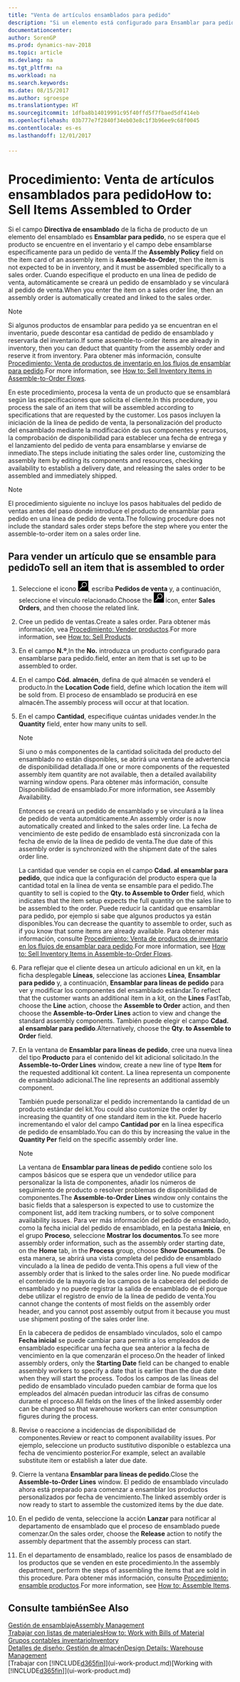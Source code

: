 ```yaml
---
title: "Venta de artículos ensamblados para pedido"
description: "Si un elemento está configurado para Ensamblar para pedido, no se espera que se encuentre en el inventario y el campo debe ensamblarse específicamente para un pedido de venta. Cuando especifique el producto en una línea de pedido de venta, automáticamente se creará un pedido de ensamblado y se vinculará al pedido de venta."
documentationcenter: 
author: SorenGP
ms.prod: dynamics-nav-2018
ms.topic: article
ms.devlang: na
ms.tgt_pltfrm: na
ms.workload: na
ms.search.keywords: 
ms.date: 08/15/2017
ms.author: sgroespe
ms.translationtype: HT
ms.sourcegitcommit: 1dfba8b14019991c95f40ffd5f7fbaed5df414eb
ms.openlocfilehash: 03b777e7f2840f34eb03e8c1f3b96ee9c68f0045
ms.contentlocale: es-es
ms.lasthandoff: 12/01/2017

---
```

# <a name="how-to-sell-items-assembled-to-order"></a><span data-ttu-id="e90b5-104">Procedimiento: Venta de artículos ensamblados para pedido</span><span class="sxs-lookup"><span data-stu-id="e90b5-104">How to: Sell Items Assembled to Order</span></span>
<span data-ttu-id="e90b5-105">Si el campo **Directiva de ensamblado** de la ficha de producto de un elemento del ensamblado es **Ensamblar para pedido**, no se espera que el producto se encuentre en el inventario y el campo debe ensamblarse específicamente para un pedido de venta.</span><span class="sxs-lookup"><span data-stu-id="e90b5-105">If the **Assembly Policy** field on the item card of an assembly item is **Assemble-to-Order**, then the item is not expected to be in inventory, and it must be assembled specifically to a sales order.</span></span> <span data-ttu-id="e90b5-106">Cuando especifique el producto en una línea de pedido de venta, automáticamente se creará un pedido de ensamblado y se vinculará al pedido de venta.</span><span class="sxs-lookup"><span data-stu-id="e90b5-106">When you enter the item on a sales order line, then an assembly order is automatically created and linked to the sales order.</span></span>  

> [!NOTE]  
>  <span data-ttu-id="e90b5-107">Si algunos productos de ensamblar para pedido ya se encuentran en el inventario, puede descontar esa cantidad de pedido de ensamblado y reservarla del inventario.</span><span class="sxs-lookup"><span data-stu-id="e90b5-107">If some assemble-to-order items are already in inventory, then you can deduct that quantity from the assembly order and reserve it from inventory.</span></span> <span data-ttu-id="e90b5-108">Para obtener más información, consulte [Procedimiento: Venta de productos de inventario en los flujos de ensamblar para pedido](assembly-how-to-sell-assemble-to-order-items-and-inventory-items-together.md).</span><span class="sxs-lookup"><span data-stu-id="e90b5-108">For more information, see [How to: Sell Inventory Items in Assemble-to-Order Flows](assembly-how-to-sell-assemble-to-order-items-and-inventory-items-together.md).</span></span>  

<span data-ttu-id="e90b5-109">En este procedimiento, procesa la venta de un producto que se ensamblará según las especificaciones que solicita el cliente.</span><span class="sxs-lookup"><span data-stu-id="e90b5-109">In this procedure, you process the sale of an item that will be assembled according to specifications that are requested by the customer.</span></span> <span data-ttu-id="e90b5-110">Los pasos incluyen la iniciación de la línea de pedido de venta, la personalización del producto del ensamblado mediante la modificación de sus componentes y recursos, la comprobación de disponibilidad para establecer una fecha de entrega y el lanzamiento del pedido de venta para ensamblarse y enviarse de inmediato.</span><span class="sxs-lookup"><span data-stu-id="e90b5-110">The steps include initiating the sales order line, customizing the assembly item by editing its components and resources, checking availability to establish a delivery date, and releasing the sales order to be assembled and immediately shipped.</span></span>  

> [!NOTE]  
>  <span data-ttu-id="e90b5-111">El procedimiento siguiente no incluye los pasos habituales del pedido de ventas antes del paso donde introduce el producto de ensamblar para pedido en una línea de pedido de venta.</span><span class="sxs-lookup"><span data-stu-id="e90b5-111">The following procedure does not include the standard sales order steps before the step where you enter the assemble-to-order item on a sales order line.</span></span>  

## <a name="to-sell-an-item-that-is-assembled-to-order"></a><span data-ttu-id="e90b5-112">Para vender un artículo que se ensamble para pedido</span><span class="sxs-lookup"><span data-stu-id="e90b5-112">To sell an item that is assembled to order</span></span>  
1.  <span data-ttu-id="e90b5-113">Seleccione el icono ![Buscar página o informe](media/ui-search/search_small.png "icono Buscar página o informe"), escriba **Pedidos de venta** y, a continuación, seleccione el vínculo relacionado.</span><span class="sxs-lookup"><span data-stu-id="e90b5-113">Choose the ![Search for Page or Report](media/ui-search/search_small.png "Search for Page or Report icon") icon, enter **Sales Orders**, and then choose the related link.</span></span>  
2.  <span data-ttu-id="e90b5-114">Cree un pedido de ventas.</span><span class="sxs-lookup"><span data-stu-id="e90b5-114">Create a sales order.</span></span> <span data-ttu-id="e90b5-115">Para obtener más información, vea [Procedimiento: Vender productos](sales-how-sell-products.md).</span><span class="sxs-lookup"><span data-stu-id="e90b5-115">For more information, see [How to: Sell Products](sales-how-sell-products.md).</span></span>  
3.  <span data-ttu-id="e90b5-116">En el campo **N.º**,</span><span class="sxs-lookup"><span data-stu-id="e90b5-116">In the **No.**</span></span> <span data-ttu-id="e90b5-117">introduzca un producto configurado para ensamblarse para pedido.</span><span class="sxs-lookup"><span data-stu-id="e90b5-117">field, enter an item that is set up to be assembled to order.</span></span>  
4.  <span data-ttu-id="e90b5-118">En el campo **Cód. almacén**, defina de qué almacén se venderá el producto.</span><span class="sxs-lookup"><span data-stu-id="e90b5-118">In the **Location Code** field, define which location the item will be sold from.</span></span> <span data-ttu-id="e90b5-119">El proceso de ensamblado se producirá en ese almacén.</span><span class="sxs-lookup"><span data-stu-id="e90b5-119">The assembly process will occur at that location.</span></span>  
5.  <span data-ttu-id="e90b5-120">En el campo **Cantidad**, especifique cuántas unidades vender.</span><span class="sxs-lookup"><span data-stu-id="e90b5-120">In the **Quantity** field, enter how many units to sell.</span></span>  

    > [!NOTE]  
    >  <span data-ttu-id="e90b5-121">Si uno o más componentes de la cantidad solicitada del producto del ensamblado no están disponibles, se abrirá una ventana de advertencia de disponibilidad detallada.</span><span class="sxs-lookup"><span data-stu-id="e90b5-121">If one or more components of the requested assembly item quantity are not available, then a detailed availability warning window opens.</span></span> <span data-ttu-id="e90b5-122">Para obtener más información, consulte Disponibilidad de ensamblado.</span><span class="sxs-lookup"><span data-stu-id="e90b5-122">For more information, see Assembly Availability.</span></span>  

    <span data-ttu-id="e90b5-123">Entonces se creará un pedido de ensamblado y se vinculará a la línea de pedido de venta automáticamente.</span><span class="sxs-lookup"><span data-stu-id="e90b5-123">An assembly order is now automatically created and linked to the sales order line.</span></span> <span data-ttu-id="e90b5-124">La fecha de vencimiento de este pedido de ensamblado está sincronizada con la fecha de envío de la línea de pedido de venta.</span><span class="sxs-lookup"><span data-stu-id="e90b5-124">The due date of this assembly order is synchronized with the shipment date of the sales order line.</span></span>  

    <span data-ttu-id="e90b5-125">La cantidad que vender se copia en el campo **Cdad. al ensamblar para pedido**, que indica que la configuración del producto espera que la cantidad total en la línea de venta se ensamble para el pedido.</span><span class="sxs-lookup"><span data-stu-id="e90b5-125">The quantity to sell is copied to the **Qty. to Assemble to Order** field, which indicates that the item setup expects the full quantity on the sales line to be assembled to the order.</span></span> <span data-ttu-id="e90b5-126">Puede reducir la cantidad que ensamblar para pedido, por ejemplo si sabe que algunos productos ya están disponibles.</span><span class="sxs-lookup"><span data-stu-id="e90b5-126">You can decrease the quantity to assemble to order, such as if you know that some items are already available.</span></span> <span data-ttu-id="e90b5-127">Para obtener más información, consulte [Procedimiento: Venta de productos de inventario en los flujos de ensamblar para pedido](assembly-how-to-sell-inventory-items-in-assemble-to-order-flows.md).</span><span class="sxs-lookup"><span data-stu-id="e90b5-127">For more information, see [How to: Sell Inventory Items in Assemble-to-Order Flows](assembly-how-to-sell-inventory-items-in-assemble-to-order-flows.md).</span></span>  

6.  <span data-ttu-id="e90b5-128">Para reflejar que el cliente desea un artículo adicional en un kit, en la ficha desplegable **Líneas**, seleccione las acciones **Línea**, **Ensamblar para pedido** y, a continuación, **Ensamblar para líneas de pedido** para ver y modificar los componentes del ensamblado estándar.</span><span class="sxs-lookup"><span data-stu-id="e90b5-128">To reflect that the customer wants an additional item in a kit, on the **Lines** FastTab, choose the **Line** action, choose the **Assemble to Order** action, and then choose the **Assemble-to-Order Lines** action to view and change the standard assembly components.</span></span> <span data-ttu-id="e90b5-129">También puede elegir el campo **Cdad. al ensamblar para pedido**.</span><span class="sxs-lookup"><span data-stu-id="e90b5-129">Alternatively, choose the **Qty. to Assemble to Order** field.</span></span>  
7.  <span data-ttu-id="e90b5-130">En la ventana de **Ensamblar para líneas de pedido**, cree una nueva línea del tipo **Producto** para el contenido del kit adicional solicitado.</span><span class="sxs-lookup"><span data-stu-id="e90b5-130">In the **Assemble-to-Order Lines** window, create a new line of type **Item** for the requested additional kit content.</span></span> <span data-ttu-id="e90b5-131">La línea representa un componente de ensamblado adicional.</span><span class="sxs-lookup"><span data-stu-id="e90b5-131">The line represents an additional assembly component.</span></span>  

    <span data-ttu-id="e90b5-132">También puede personalizar el pedido incrementando la cantidad de un producto estándar del kit.</span><span class="sxs-lookup"><span data-stu-id="e90b5-132">You could also customize the order by increasing the quantity of one standard item in the kit.</span></span> <span data-ttu-id="e90b5-133">Puede hacerlo incrementando el valor del campo **Cantidad por** en la línea específica de pedido de ensamblado.</span><span class="sxs-lookup"><span data-stu-id="e90b5-133">You can do this by increasing the value in the **Quantity Per** field on the specific assembly order line.</span></span>  

    > [!NOTE]  
    >  <span data-ttu-id="e90b5-134">La ventana de **Ensamblar para líneas de pedido** contiene solo los campos básicos que se espera que un vendedor utilice para personalizar la lista de componentes, añadir los números de seguimiento de producto o resolver problemas de disponibilidad de componentes.</span><span class="sxs-lookup"><span data-stu-id="e90b5-134">The **Assemble-to-Order Lines** window only contains the basic fields that a salesperson is expected to use to customize the component list, add item tracking numbers, or to solve component availability issues.</span></span> <span data-ttu-id="e90b5-135">Para ver más información del pedido de ensamblado, como la fecha inicial del pedido de ensamblado, en la pestaña **Inicio**, en el grupo **Proceso**, seleccione **Mostrar los documentos**.</span><span class="sxs-lookup"><span data-stu-id="e90b5-135">To see more assembly order information, such as the assembly order starting date, on the **Home** tab, in the **Process** group, choose **Show Documents**.</span></span> <span data-ttu-id="e90b5-136">De esta manera, se abrirá una vista completa del pedido de ensamblado vinculado a la línea de pedido de venta.</span><span class="sxs-lookup"><span data-stu-id="e90b5-136">This opens a full view of the assembly order that is linked to the sales order line.</span></span> <span data-ttu-id="e90b5-137">No puede modificar el contenido de la mayoría de los campos de la cabecera del pedido de ensamblado y no puede registrar la salida de ensamblado de él porque debe utilizar el registro de envío de la línea de pedido de venta.</span><span class="sxs-lookup"><span data-stu-id="e90b5-137">You cannot change the contents of most fields on the assembly order header, and you cannot post assembly output from it because you must use shipment posting of the sales order line.</span></span>  
    >   
    >  <span data-ttu-id="e90b5-138">En la cabecera de pedidos de ensamblado vinculados, solo el campo **Fecha inicial** se puede cambiar para permitir a los empleados de ensamblado especificar una fecha que sea anterior a la fecha de vencimiento en la que comenzarán el proceso.</span><span class="sxs-lookup"><span data-stu-id="e90b5-138">On the header of linked assembly orders, only the **Starting Date** field can be changed to enable assembly workers to specify a date that is earlier than the due date when they will start the process.</span></span> <span data-ttu-id="e90b5-139">Todos los campos de las líneas del pedido de ensamblado vinculado pueden cambiar de forma que los empleados del almacén puedan introducir las cifras de consumo durante el proceso.</span><span class="sxs-lookup"><span data-stu-id="e90b5-139">All fields on the lines of the linked assembly order can be changed so that warehouse workers can enter consumption figures during the process.</span></span>  

8.  <span data-ttu-id="e90b5-140">Revise o reaccione a incidencias de disponibilidad de componentes.</span><span class="sxs-lookup"><span data-stu-id="e90b5-140">Review or react to component availability issues.</span></span> <span data-ttu-id="e90b5-141">Por ejemplo, seleccione un producto sustitutivo disponible o establezca una fecha de vencimiento posterior.</span><span class="sxs-lookup"><span data-stu-id="e90b5-141">For example, select an available substitute item or establish a later due date.</span></span>  
9. <span data-ttu-id="e90b5-142">Cierre la ventana **Ensamblar para líneas de pedido**.</span><span class="sxs-lookup"><span data-stu-id="e90b5-142">Close the **Assemble-to-Order Lines** window.</span></span> <span data-ttu-id="e90b5-143">El pedido de ensamblado vinculado ahora está preparado para comenzar a ensamblar los productos personalizados por fecha de vencimiento.</span><span class="sxs-lookup"><span data-stu-id="e90b5-143">The linked assembly order is now ready to start to assemble the customized items by the due date.</span></span>  
10. <span data-ttu-id="e90b5-144">En el pedido de venta, seleccione la acción **Lanzar** para notificar al departamento de ensamblado que el proceso de ensamblado puede comenzar.</span><span class="sxs-lookup"><span data-stu-id="e90b5-144">On the sales order, choose the **Release** action to notify the assembly department that the assembly process can start.</span></span>  
11. <span data-ttu-id="e90b5-145">En el departamento de ensamblado, realice los pasos de ensamblado de los productos que se venden en este procedimiento.</span><span class="sxs-lookup"><span data-stu-id="e90b5-145">In the assembly department, perform the steps of assembling the items that are sold in this procedure.</span></span> <span data-ttu-id="e90b5-146">Para obtener más información, consulte [Procedimiento: ensamble productos](assembly-how-to-assemble-items.md).</span><span class="sxs-lookup"><span data-stu-id="e90b5-146">For more information, see [How to: Assemble Items](assembly-how-to-assemble-items.md).</span></span>  

## <a name="see-also"></a><span data-ttu-id="e90b5-147">Consulte también</span><span class="sxs-lookup"><span data-stu-id="e90b5-147">See Also</span></span>  
[<span data-ttu-id="e90b5-148">Gestión de ensamblaje</span><span class="sxs-lookup"><span data-stu-id="e90b5-148">Assembly Management</span></span>](assembly-assemble-items.md)  
[<span data-ttu-id="e90b5-149">Trabajar con listas de materiales</span><span class="sxs-lookup"><span data-stu-id="e90b5-149">How to: Work with Bills of Material</span></span>](inventory-how-work-BOMs.md)  
[<span data-ttu-id="e90b5-150">Grupos contables inventario</span><span class="sxs-lookup"><span data-stu-id="e90b5-150">Inventory</span></span>](inventory-manage-inventory.md)  
[<span data-ttu-id="e90b5-151">Detalles de diseño: Gestión de almacén</span><span class="sxs-lookup"><span data-stu-id="e90b5-151">Design Details: Warehouse Management</span></span>](design-details-warehouse-management.md)  
<span data-ttu-id="e90b5-152">[Trabajar con [!INCLUDE[d365fin](includes/d365fin_md.md)]](ui-work-product.md)</span><span class="sxs-lookup"><span data-stu-id="e90b5-152">[Working with [!INCLUDE[d365fin](includes/d365fin_md.md)]](ui-work-product.md)</span></span>


